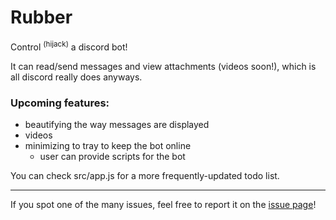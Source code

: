 # Rubber

Control <sup>(hijack)</sup> a discord bot!

It can read/send messages and view attachments (videos soon!), which is all discord really does anyways.

### Upcoming features:
- beautifying the way messages are displayed
- videos
- minimizing to tray to keep the bot online
    - user can provide scripts for the bot

You can check src/app.js for a more frequently-updated todo list. 

---

If you spot one of the many issues, feel free to report it on the [issue page](https://github.com/kiawildberger/vassalize/issues)!